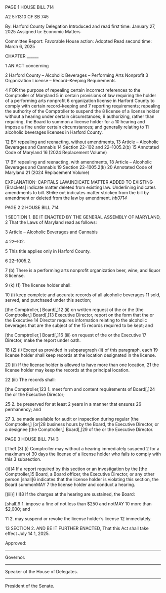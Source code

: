 PAGE 1
HOUSE BILL 714

A2 5lr1310
CF SB 745

By: Harford County Delegation
Introduced and read first time: January 27, 2025
Assigned to: Economic Matters

Committee Report: Favorable
House action: Adopted
Read second time: March 6, 2025

CHAPTER ______

1 AN ACT concerning

2 Harford County – Alcoholic Beverages – Performing Arts Nonprofit
3 Organization License – Record–Keeping Requirements

4 FOR the purpose of repealing certain incorrect references to the Comptroller of Maryland
5 in certain provisions of law requiring the holder of a performing arts nonprofit
6 organization license in Harford County to comply with certain record–keeping and
7 reporting requirements; repealing the authority of the Comptroller to suspend the
8 license of a license holder without a hearing under certain circumstances;
9 authorizing, rather than requiring, the Board to summon a license holder for a
10 hearing and impose a fine under certain circumstances; and generally relating to
11 alcoholic beverages licenses in Harford County.

12 BY repealing and reenacting, without amendments,
13 Article – Alcoholic Beverages and Cannabis
14 Section 22–102 and 22–1005.2(b)
15 Annotated Code of Maryland
16 (2024 Replacement Volume)

17 BY repealing and reenacting, with amendments,
18 Article – Alcoholic Beverages and Cannabis
19 Section 22–1005.2(k)
20 Annotated Code of Maryland
21 (2024 Replacement Volume)

EXPLANATION: CAPITALS LAW.INDICATE MATTER ADDED TO EXISTING
[Brackets] indicate matter deleted from existing law.
Underlining indicates amendments to bill.
~~Strike~~ ~~out~~ indicates matter stricken from the bill by amendment or deleted from the law by
amendment. *hb0714*

PAGE 2
2 HOUSE BILL 714

1 SECTION 1. BE IT ENACTED BY THE GENERAL ASSEMBLY OF MARYLAND,
2 That the Laws of Maryland read as follows:

3 Article – Alcoholic Beverages and Cannabis

4 22–102.

5 This title applies only in Harford County.

6 22–1005.2.

7 (b) There is a performing arts nonprofit organization beer, wine, and liquor
8 license.

9 (k) (1) The license holder shall:

10 (i) keep complete and accurate records of all alcoholic beverages
11 sold, served, and purchased under this section;

[the Comptroller,] Board[,]12 (ii) on written request of the or the
[the Comptroller,] Board[,]13 Executive Director, report on the form that the or the Executive
14 Director requires information relating to the alcoholic beverages that are the subject of the
15 records required to be kept; and

[the Comptroller,] Board[,]16 (iii) on request of the or the Executive
17 Director, make the report under oath.

18 (2) (i) Except as provided in subparagraph (ii) of this paragraph, each
19 license holder shall keep records at the location designated in the license.

20 (ii) If the license holder is allowed to have more than one location,
21 the license holder may keep the records at the principal location.

22 (iii) The records shall:

[the Comptroller,]23 1. meet form and content requirements of
Board[,]24 the or the Executive Director;

25 2. be preserved for at least 2 years in a manner that ensures
26 permanency; and

27 3. be made available for audit or inspection during regular
[the Comptroller,] [or]28 business hours by the Board, the Executive Director, or a designee
[the Comptroller,] Board[,]29 of the or the Executive Director.

PAGE 3
HOUSE BILL 714 3

[The1 (3) (i) Comptroller may without a hearing immediately suspend
2 for a maximum of 30 days the license of a license holder who fails to comply with this
3 subsection.

(ii)]4 If a report required by this section or an investigation by the
[the Comptroller,]5 Board, a Board officer, the Executive Director, or any other person
[shall]6 indicates that the license holder is violating this section, the Board summonMAY
7 the license holder and conduct a hearing.

[(iii)] (II)8 If the charges at the hearing are sustained, the Board:

[shall]9 1. impose a fine of not less than $250 and notMAY
10 more than $2,000; and

11 2. may suspend or revoke the license holder’s license
12 immediately.

13 SECTION 2. AND BE IT FURTHER ENACTED, That this Act shall take effect July
14 1, 2025.

Approved:

________________________________________________________________________________
Governor.

________________________________________________________________________________
Speaker of the House of Delegates.

________________________________________________________________________________
President of the Senate.